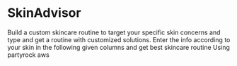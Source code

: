 # SkinAdvisor
Build a custom skincare routine to target your specific skin concerns and type and get a routine with customized solutions. Enter the info according to your skin in the following given columns and get best skincare routine Using partyrock aws

